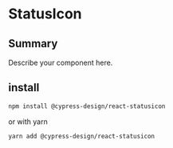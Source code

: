 # StatusIcon

## Summary

Describe your component here.

## install

```bash
npm install @cypress-design/react-statusicon
```

or with yarn

```bash
yarn add @cypress-design/react-statusicon
```
